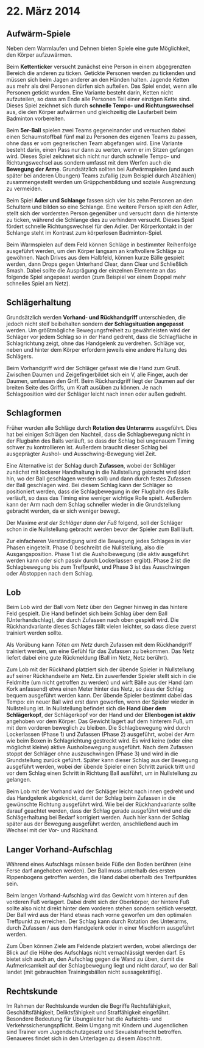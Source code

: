# 22. März 2014

## Aufwärm-Spiele

Neben dem Warmlaufen und Dehnen bieten Spiele eine gute Möglichkeit,
den Körper aufzuwärmen. 

Beim __Kettenticker__ versucht zunächst eine Person in einem
abgegrenzten Bereich die anderen zu ticken. Getickte Personen werden
zu tickenden und müssen sich beim Jagen anderer an den Händen halten.
Jagende Ketten aus mehr als drei Personen dürfen sich aufteilen. Das
Spiel endet, wenn alle Personen getickt wurden. Eine Variante besteht
darin, Ketten nicht aufzuteilen, so dass am Ende alle Personen Teil
einer einzigen Kette sind. Dieses Spiel zeichnet sich durch __schnelle
Tempo- und Richtungswechsel__ aus, die den Körper aufwärmen und
gleichzeitig die Laufarbeit beim Badminton vorbereiten.

Beim __5er-Ball__ spielen zwei Teams gegeneinander und versuchen dabei
einen Schaumstoffball fünf mal zu Personen des eigenen Teams zu
passen, ohne dass er vom gegnerischen Team abgefangen wird. Eine
Variante besteht darin, einen Pass nur dann zu werten, wenn er im
Sitzen gefangen wird. Dieses Spiel zeichnet sich nicht nur durch
schnelle Tempo- und Richtungswechsel aus sondern umfasst mit dem
Werfen auch die __Bewegung der Arme__. Grundsätzlich sollten bei
Aufwärmspielen (und auch später bei anderen Übungen) Teams zufallig
(zum Beispiel durch Abzählen) zusammengestellt werden um
Grüppchenbildung und soziale Ausgrenzung zu vermeiden.

Beim Spiel __Adler und Schlange__ fassen sich vier bis zehn Personen
an den Schultern und bilden so eine Schlange. Eine weitere Person
spielt den Adler, stellt sich der vordersten Person gegenüber und
versucht dann die hinterste zu ticken, während die Schlange dies zu
verhindern versucht. Dieses Spiel fördert schnelle Richtungswechsel
für den Adler. Der Körperkontakt in der Schlange steht im Kontrast zum
körperlosen Badminton-Spiel.

Beim Warmspielen auf dem Feld können Schläge in bestimmter Reihenfolge
ausgeführt werden, um den Körper langsam an kraftvollere Schläge zu
gewöhnen. Nach Drives aus dem Halbfeld, können kurze Bälle gespielt
werden, dann Drops gegen Unterhand Clear, dann Clear und Schließlich
Smash. Dabei sollte die Ausprägung der einzelnen Elemente an das
folgende Spiel angepasst werden (zum Beispiel vor einem Doppel mehr
schnelles Spiel am Netz).

## Schlägerhaltung

Grundsätzlich werden __Vorhand- und Rückhandgriff__ unterschieden, die
jedoch nicht steif beibehalten sondern __der Schlagsituation
angepasst__ werden. Um größtmögliche Bewegungsfreiheit zu
gewährleisten wird der Schläger vor jedem Schlag so in der Hand
gedreht, dass die Schlagfläche in Schlagrichtung zeigt, ohne das
Handgelenk zu verdrehen. Schläge vor, neben und hinter dem Körper
erfordern jeweils eine andere Haltung des Schlägers.

Beim Vorhandgriff wird der Schläger gefasst wie die Hand zum Gruß.
Zwischen Daumen und Zeigefingerbildet sich ein V, alle Finger, auch
der Daumen, umfassen den Griff. Beim Rückhandgriff liegt der Daumen
auf der breiten Seite des Griffs, um Kraft ausüben zu können. Je nach
Schlagposition wird der Schläger leicht nach innen oder außen gedreht.

## Schlagformen

Früher wurden alle Schläge durch __Rotation des Unterarms__
ausgeführt. Dies hat bei einigen Schlägen den Nachteil, dass die
Schlagbewegung nicht in der Flugbahn des Balls verläuft, so dass der
Schlag bei ungenauem Timing schwer zu kontrollieren ist. Außerdem
braucht dieser Schlag bei ausgeprägter Aushol- und Ausschwing-Bewegung
viel Zeit.

Eine Alternative ist der Schlag durch __Zufassen__, wobei der Schläger
zunächst mit lockerer Handhaltung in die Nullstellung gebracht wird
(dort hin, wo der Ball geschlagen werden soll) und dann durch festes
Zufassen der Ball geschlagen wird. Bei diesem Schlag kann der Schläger
so positioniert werden, dass die Schlagbewegung in der Flugbahn des
Balls verläuft, so dass das Timing eine weniger wichtige Rolle spielt.
Außerdem kann der Arm nach dem Schlag schneller wieder in die
Grundstellung gebracht werden, da er sich weniger bewegt.

Der Maxime *erst der Schläger dann der Fuß* folgend, soll der Schläger
schon in die Nullstellung gebracht werden bevor der Spieler zum Ball
läuft.

Zur einfacheren Verständigung wird die Bewegung jedes Schlages in vier
Phasen eingeteilt. Phase 0 beschreibt die Nullstellung, also die
Ausgangsposition. Phase 1 ist die Ausholbewegung (die aktiv ausgeführt
werden kann oder sich passiv durch Lockerlassen ergibt). Phase 2 ist
die Schlagbewegung bis zum Treffpunkt, und Phase 3 ist das
Ausschwingen oder Abstoppen nach dem Schlag.

## Lob

Beim Lob wird der Ball vom Netz über den Gegner hinweg in das hintere
Feld gespielt. Die Hand befindet sich beim Schlag über dem Ball
(Unterhandschlag), der durch Zufassen nach oben gespielt wird. Die
Rückhandvariante dieses Schlages fällt vielen leichter, so dass diese
zuerst trainiert werden sollte.

Als Vorübung kann *Töten am Netz* durch Zufassen mit dem Rückhandgriff
trainiert werden, um eine Gefühl für das Zufassen zu bekommen. Das
Netz liefert dabei eine gute Rückmeldung (Ball im Netz, Netz berührt).

Zum Lob mit der Rückhand platziert sich der übende Spieler in
Nullstellung auf seiner Rückhandseite am Netz. Ein zuwerfender Spieler
stellt sich in die Feldmitte (um nicht getroffen zu werden) und wirft
Bälle aus der Hand (am Kork anfassend) etwa einen Meter hinter das
Netz, so dass der Schlag bequem ausgeführt werden kann. Der übende
Spieler bestimmt dabei das Tempo: ein neuer Ball wird erst dann
geworfen, wenn der Spieler wieder in Nullstellung ist. In Nullstellung
befindet sich die __Hand über dem Schlägerkopf__, der Schlägerkopf vor
der Hand und der __Ellenbogen ist aktiv__ angehoben vor dem Körper.
Das Gewicht lagert auf dem hinterem Fuß, um mit dem vorderen beweglich
zu bleiben. Die Schlagbewegung wird durch Lockerlassen (Phase 1) und
Zufassen (Phase 2) ausgeführt, wobei der Arm wie beim Boxen in
Schlagrichtung gestreckt wird. Es wird keine (oder eine möglichst
kleine) aktive Ausholbewegung ausgeführt. Nach dem Zufassen stoppt der
Schläger ohne auszuschwingen (Phase 3) und wird in die Grundstellung
zurück geführt. Später kann dieser Schlag aus der Bewegung ausgeführt
werden, wobei der übende Spieler einen Schritt zurück tritt und vor
dem Schlag einen Schritt in Richtung Ball ausführt, um in Nullstellung
zu gelangen.

Beim Lob mit der Vorhand wird der Schläger leicht nach innen gedreht
und das Handgelenk abgeknickt, damit der Schlag beim Zufassen in die
gewünschte Richtung ausgeführt wird. Wie bei der Rückhandvariante
sollte darauf geachtet werden, dass der Schlag gerade ausgeführt wird
und die Schlägerhaltung bei Bedarf korrigiert werden. Auch hier kann
der Schlag später aus der Bewegung ausgeführt werden, anschließend
auch im Wechsel mit der Vor- und Rückhand.

## Langer Vorhand-Aufschlag

Während eines Aufschlags müssen beide Füße den Boden berühren (eine
Ferse darf angehoben werden). Der Ball muss unterhalb des ersten
Rippenbogens getroffen werden, die Hand dabei oberhalb des
Treffpunktes sein.

Beim langen Vorhand-Aufschlag wird das Gewicht vom hinteren auf den
vorderen Fuß verlagert. Dabei dreht sich der Oberkörper, der hintere
Fuß sollte also nicht direkt hinter dem vorderen stehen sondern
seitlich versetzt. Der Ball wird aus der Hand etwas nach vorne
geworfen um den optimalen Treffpunkt zu erreichen. Der Schlag kann
durch Rotation des Unterarms, durch Zufassen / aus dem Handgelenk oder
in einer Mischform ausgeführt werden.

Zum Üben können Ziele am Feldende platziert werden, wobei allerdings
der Blick auf die Höhe des Aufschlags nicht vernachlässigt werden
darf. Es bietet sich auch an, den Aufschlag gegen die Wand zu üben,
damit die Aufmerksamkeit auf der Schlagbewegung liegt und nicht
darauf, wo der Ball landet (mit gebrauchten Trainingsbällen nicht
aussagekräftig).

## Rechtskunde

Im Rahmen der Rechtskunde wurden die Begriffe Rechtsfähigkeit,
Geschäftsfähigkeit, Deliktsfähigkeit und Straffähigkeit eingeführt.
Besondere Bedeutung für Übungsleiter hat die Aufsichts- und
Verkehrssicherungspflicht. Beim Umgang mit Kindern und Jugendlichen
sind Trainer vom Jugendschutzgesetz und Sexualstrafrecht betroffen.
Genaueres findet sich in den Unterlagen zu diesem Abschnitt.
